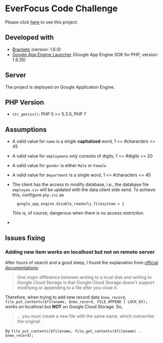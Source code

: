 # EverFocus Code Challenge

Please click [here](http://everfocuscodechallenge.appspot.com/) to see this project. 

## Developed with
- [Brackets](https://github.com/adobe/brackets/) (version: 1.6.0)
- [Google App Engine Launcher](https://cloud.google.com/appengine/downloads#Google_App_Engine_SDK_for_PHP) (Google App Engine SDK for PHP, version: 1.9.35)


## Server
The project is deployed on Google Application Engine.

## PHP Version
- `str_getcsv()`: PHP 5 >= 5.3.0, PHP 7

## Assumptions
- A valid value for `name` is a single **capitalized** word, 1 <= #characters <= 45
- A valid value for `employeeno` only consists of digits, 1 <= #digits <= 20
- A valid value for `gender` is either `Male` or `Female`
- A valid value for `department` is a single word, 1 <= #characters <= 45
- The client has the access to modify database, i.e., the database file `employee.csv` will be updated with the data client side send. To achieve this, configure `php.ini` as

		google_app_engine.disable_readonly_filesystem = 1 
		
	This is, of course, dangerous when there is no access restriction. 
- 	


## Issues fixing
### Adding new item works on localhost but not on remote server
After hours of search and a good sleep, I found the explanation from [official documentations](https://cloud.google.com/appengine/docs/php/googlestorage/):
>One major difference between writing to a local disk and writing to Google Cloud Storage is that Google Cloud Storage doesn’t support modifying or appending to a file after you close it.

Therefore, when trying to add new record data `$new_record`, `file_put_contents($filename, $new_record, FILE_APPEND | LOCK_EX);` works on localhost but **NOT** on Google Cloud Storage. So,

>... you must create a new file with the same name, which overwrites the original.

by `file_put_contents($filename, file_get_contents($filename) . $new_record);`

